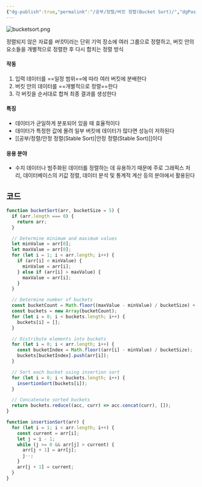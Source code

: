 ```yaml
---
{"dg-publish":true,"permalink":"/공부/정렬/버킷 정렬(Bucket Sort)/","dgPassFrontmatter":true}
---
```


![bucketsort.png](/img/user/%EC%B2%A8%EB%B6%80%ED%8C%8C%EC%9D%BC/bucketsort.png)

정렬되지 않은 자료를 *버킷*이라는 단위 기억 장소에 여러 그룹으로 정렬하고,
버킷 안의 요소들을 개별적으로 정렬한 후 다시 합치는 정렬 방식

#### 작동
1) 입력 데이터를 ==일정 범위==에 따라 여러 버킷에 분배한다
2) 버킷 안의 데이터를 ==개별적으로 정렬==한다
3) 각 버킷을 순서대로 합쳐 최종 결과를 생성한다

#### 특징
- 데이터가 균일하게 분포되어 있을 때 효율적이다
- 데이터가 특정한 값에 몰려 일부 버킷에 데이터가 많다면 성능이 저하된다
- [[공부/정렬/안정 정렬(Stable Sort)\|안정 정렬(Stable Sort)]]이다

#### 응용 분야
- 수치 데이터나 범주화된 데이터를 정렬하는 데 유용하기 때문에
  주로 그래픽스 처리, 데이터베이스의 키값 정렬, 데이터 분석 및 통계적 계산 등의 분야에서 활용된다

## 코드
```jsx
function bucketSort(arr, bucketSize = 5) {
  if (arr.length === 0) {
    return arr;
  }

  // Determine minimum and maximum values
  let minValue = arr[0];
  let maxValue = arr[0];
  for (let i = 1; i < arr.length; i++) {
    if (arr[i] < minValue) {
      minValue = arr[i];
    } else if (arr[i] > maxValue) {
      maxValue = arr[i];
    }
  }

  // Determine number of buckets
  const bucketCount = Math.floor((maxValue - minValue) / bucketSize) + 1;
  const buckets = new Array(bucketCount);
  for (let i = 0; i < buckets.length; i++) {
    buckets[i] = [];
  }

  // Distribute elements into buckets
  for (let i = 0; i < arr.length; i++) {
    const bucketIndex = Math.floor((arr[i] - minValue) / bucketSize);
    buckets[bucketIndex].push(arr[i]);
  }

  // Sort each bucket using insertion sort
  for (let i = 0; i < buckets.length; i++) {
    insertionSort(buckets[i]);
  }

  // Concatenate sorted buckets
  return buckets.reduce((acc, curr) => acc.concat(curr), []);
}

function insertionSort(arr) {
  for (let i = 1; i < arr.length; i++) {
    const current = arr[i];
    let j = i - 1;
    while (j >= 0 && arr[j] > current) {
      arr[j + 1] = arr[j];
      j--;
    }
    arr[j + 1] = current;
  }
}
```